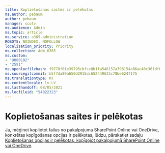 ```yaml
---
title: Koplietošanas saites ir pelēkotas
ms.author: pebaum
author: pebaum
manager: scotv
ms.audience: Admin
ms.topic: article
ms.service: o365-administration
ROBOTS: NOINDEX, NOFOLLOW
localization_priority: Priority
ms.collection: Adm_O365
ms.custom:
- "9000192"
- "2591"
ms.openlocfilehash: f9778f01e39795cbfce8b1fa546157a798154e86ac40c361df041edbd2797c2d
ms.sourcegitcommit: b5f7da89a650d2915dc652449623c78be6247175
ms.translationtype: MT
ms.contentlocale: lv-LV
ms.lasthandoff: 08/05/2021
ms.locfileid: "54022323"
---
```

# <a name="sharing-links-are-grayed-out"></a>Koplietošanas saites ir pelēkotas

Ja, mēģinot koplietot failus no pakalpojuma SharePoint Online vai OneDrive, konkrētas kopīgošanas opcijas ir pelēkotas, lūdzu, pārskatiet sadaļu [Koplietošanas opcijas ir pelēkotas, kopīgojot pakalpojumā SharePoint Online vai OneDrive](https://docs.microsoft.com/sharepoint/support/administration/sharing-options-grayed-out-when-sharing-from-sharepoint-online-or-onedrive).
